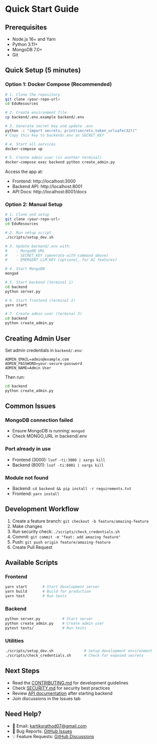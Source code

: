 # Quick Start Guide

## Prerequisites
- Node.js 16+ and Yarn
- Python 3.11+
- MongoDB 7.0+
- Git

## Quick Setup (5 minutes)

### Option 1: Docker Compose (Recommended)

```bash
# 1. Clone the repository
git clone <your-repo-url>
cd EduResources

# 2. Create environment file
cp backend/.env.example backend/.env

# 3. Generate secret key and update .env
python -c "import secrets; print(secrets.token_urlsafe(32))"
# Copy this key to backend/.env as SECRET_KEY

# 4. Start all services
docker-compose up

# 5. Create admin user (in another terminal)
docker-compose exec backend python create_admin.py
```

Access the app at:
- Frontend: http://localhost:3000
- Backend API: http://localhost:8001
- API Docs: http://localhost:8001/docs

### Option 2: Manual Setup

```bash
# 1. Clone and setup
git clone <your-repo-url>
cd EduResources

# 2. Run setup script
./scripts/setup_dev.sh

# 3. Update backend/.env with:
#    - MongoDB URL
#    - SECRET_KEY (generate with command above)
#    - EMERGENT_LLM_KEY (optional, for AI features)

# 4. Start MongoDB
mongod

# 5. Start backend (terminal 1)
cd backend
python server.py

# 6. Start frontend (terminal 2)
yarn start

# 7. Create admin user (terminal 3)
cd backend
python create_admin.py
```

## Creating Admin User

Set admin credentials in `backend/.env`:
```env
ADMIN_EMAIL=admin@example.com
ADMIN_PASSWORD=your-secure-password
ADMIN_NAME=Admin User
```

Then run:
```bash
cd backend
python create_admin.py
```

## Common Issues

### MongoDB connection failed
- Ensure MongoDB is running: `mongod`
- Check MONGO_URL in backend/.env

### Port already in use
- Frontend (3000): `lsof -ti:3000 | xargs kill`
- Backend (8001): `lsof -ti:8001 | xargs kill`

### Module not found
- Backend: `cd backend && pip install -r requirements.txt`
- Frontend: `yarn install`

## Development Workflow

1. Create a feature branch: `git checkout -b feature/amazing-feature`
2. Make changes
3. Run security check: `./scripts/check_credentials.sh`
4. Commit: `git commit -m "feat: add amazing feature"`
5. Push: `git push origin feature/amazing-feature`
6. Create Pull Request

## Available Scripts

### Frontend
```bash
yarn start       # Start development server
yarn build       # Build for production
yarn test        # Run tests
```

### Backend
```bash
python server.py          # Start server
python create_admin.py    # Create admin user
pytest tests/             # Run tests
```

### Utilities
```bash
./scripts/setup_dev.sh              # Setup development environment
./scripts/check_credentials.sh      # Check for exposed secrets
```

## Next Steps

- Read the [CONTRIBUTING.md](CONTRIBUTING.md) for development guidelines
- Check [SECURITY.md](SECURITY.md) for security best practices
- Review [API documentation](http://localhost:8001/docs) after starting backend
- Join discussions in the Issues tab

## Need Help?

- 📧 Email: kartiksrathod07@gmail.com
- 🐛 Bug Reports: [GitHub Issues](https://github.com/kartiksrathod/eduresources/issues)
- 💡 Feature Requests: [GitHub Discussions](https://github.com/kartiksrathod/eduresources/discussions)